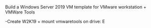 Build a Windows Server 2019 VM template for VMware workstation + VMWare Tools

-Create W2K19 + mount vmwaretools on drive: E


